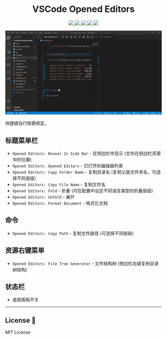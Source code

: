 <p>
  <h1 align="center">VSCode Opened Editors</h1>
</p>

<p align="center">
  <a href="https://github.com/xianghongai/vscode-opened-editors">
    <img src="https://img.shields.io/github/repo-size/xianghongai/vscode-opened-editors?color=4ac51c&style=plastic&?cacheSeconds=3600">
  </a>
  <a href="https://marketplace.visualstudio.com/items?itemName=nicholashsiang.vscode-opened-editors">
    <img src="https://img.shields.io/visual-studio-marketplace/v/nicholashsiang.vscode-opened-editors?color=%234ac51c&style=plastic&?cacheSeconds=3600">
  </a>
  <a href="https://marketplace.visualstudio.com/items?itemName=nicholashsiang.vscode-opened-editors">
    <img src="https://img.shields.io/visual-studio-marketplace/d/nicholashsiang.vscode-opened-editors?color=4ac51c&style=plastic&?cacheSeconds=3600">
  </a>
  <a href="https://marketplace.visualstudio.com/items?itemName=nicholashsiang.vscode-opened-editors">
    <img src="https://img.shields.io/visual-studio-marketplace/r/nicholashsiang.vscode-opened-editors?color=4ac51c&style=plastic&?cacheSeconds=3600">
  </a>
  <a href="https://marketplace.visualstudio.com/items?itemName=nicholashsiang.vscode-opened-editors">
    <img src="https://img.shields.io/github/license/xianghongai/vscode-opened-editors?color=4ac51c&style=plastic&?cacheSeconds=3600">
  </a>
</p>

![ScreenShots](https://raw.githubusercontent.com/caringrun/assets/master/vscode-opened-editors.gif)

快捷键自行按需绑定。

## 标题菜单栏

- `Opened Editors: Reveal In Side Bar` - 在侧边栏中显示 (文件在侧边栏资源中的位置)
- `Opened Editors: Opened Editors` - 已打开的编辑器列表
- `Opened Editors: Copy Folder Name` - 复制目录名 (复制父层文件夹名，可选择不同层级)
- `Opened Editors: Copy File Name` - 复制文件名
- `Opened Editors: Fold` - 折叠 (可在配置中设定不同语言类型的折叠层级)
- `Opened Editors: Unfold` - 展开
- `Opened Editors: Format Document` - 格式化文档

## 命令

- `Opened Editors: Copy Path` - 复制文件路径 (可选择不同层级)

## 资源右键菜单

- `Opened Editors: File Tree Generator` - 文件结构树 (侧边栏右键复制目录树结构)

## 状态栏

- 底部面板开关

---

## License 📃

MIT License

<!-- [package.json - contributes/configuration/properties](https://github.com/microsoft/vscode/blob/main/src/vs/workbench/api/common/configurationExtensionPoint.ts) -->